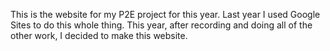 This is the website for my P2E project for this year. Last year I used Google Sites to do this whole thing. This year, after recording and doing all of the other work, I decided to make this website. 
 
